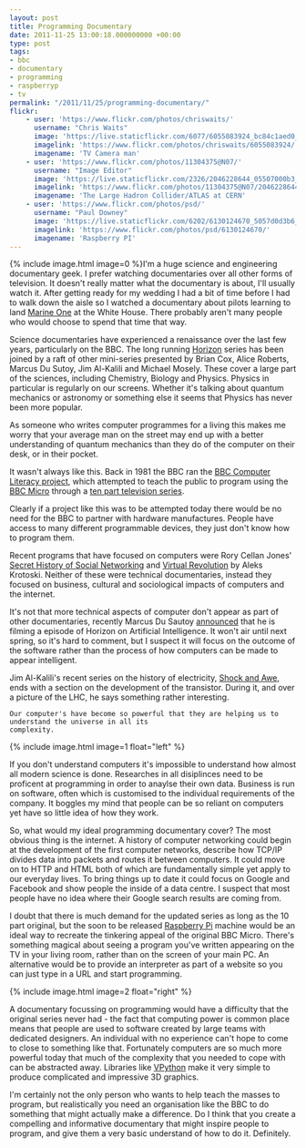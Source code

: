 ```yaml
---
layout: post
title: Programming Documentary
date: 2011-11-25 13:00:18.000000000 +00:00
type: post
tags:
- bbc
- documentary
- programming
- raspberryp
- tv
permalink: "/2011/11/25/programming-documentary/"
flickr:
    - user: 'https://www.flickr.com/photos/chriswaits/'
      username: "Chris Waits"
      image: 'https://live.staticflickr.com/6077/6055083924_bc84c1aed0_w.jpg'
      imagelink: 'https://www.flickr.com/photos/chriswaits/6055083924/'
      imagename: 'TV Camera man'
    - user: 'https://www.flickr.com/photos/11304375@N07/'
      username: "Image Editor"
      image: 'https://live.staticflickr.com/2326/2046228644_05507000b3_w.jpg'
      imagelink: 'https://www.flickr.com/photos/11304375@N07/2046228644/'
      imagename: 'The Large Hadron Collider/ATLAS at CERN'
    - user: 'https://www.flickr.com/photos/psd/'
      username: "Paul Downey"
      image: 'https://live.staticflickr.com/6202/6130124670_5057d0d3b6_w.jpg'
      imagelink: 'https://www.flickr.com/photos/psd/6130124670/'
      imagename: 'Raspberry PI'
---
```

{% include image.html image=0 %}I'm a huge science and engineering documentary geek. I prefer watching documentaries over all other forms of
television. It doesn't really matter what the documentary is about, I'll usually watch it. After getting ready
for my wedding I had a bit of time before I had to walk down the aisle so I watched a documentary about pilots
learning to land [Marine One](http://en.wikipedia.org/wiki/Marine_One) at the White House. There
probably aren't many people who would choose to spend that time that way.

Science documentaries have experienced a renaissance over the last few years, particularly on the BBC. The
long running [Horizon](http://www.bbc.co.uk/programmes/b006mgxf) series has been joined by a raft
of other mini-series presented by Brian Cox, Alice Roberts, Marcus Du Sutoy, Jim Al-Kalili and Michael Mosely.
These cover a large part of the sciences, including Chemistry, Biology and Physics. Physics in particular is
regularly on our screens. Whether it's talking about quantum mechanics or astronomy or something else it seems
that Physics has never been more popular.

As someone who writes computer programmes for a living this makes me worry that your average man on the street
may end up with a better understanding of quantum mechanics than they do of the computer on their desk, or in
their pocket.

It wasn't always like this. Back in 1981 the BBC ran the 
[BBC Computer Literacy project](http://www.mcmordie.co.uk/acornhistory/bbchist.shtml), which attempted
to teach the public to program using the [BBC Micro](http://en.wikipedia.org/wiki/BBC_Micro)
through a [ten part
television series](http://www.computinghistory.org.uk/det/7182/BBC-Computer-Literacy-Project/).

Clearly if a project like this was to be attempted today there would be no need for the BBC to partner with
hardware manufactures. People have access to many different programmable devices, they just don't know how to
program them.

Recent programs that have focused on computers were Rory Cellan Jones' 
[Secret History of Social Networking](http://www.bbc.co.uk/podcasts/series/shsn) and 
[Virtual Revolution](http://www.bbc.co.uk/programmes/b00n4j0r) by Aleks Krotoski. Neither of these
were technical documentaries, instead they focused on business, cultural and sociological impacts of computers
and the internet.

It's not that more technical aspects of computer don't appear as part of other documentaries, recently Marcus
Du Sautoy [announced](https://twitter.com/#!/MarcusduSautoy/status/138678273323438080) that he is
filming a episode of Horizon on Artificial Intelligence. It won't air until next spring, so it's hard to
comment, but I suspect it will focus on the outcome of the software rather than the process of how computers
can be made to appear intelligent.

Jim Al-Kalili's recent series on the history of electricity, 
[Shock and Awe](http://www.bbc.co.uk/programmes/p00kjq6h), ends with a section on the development of
the transistor. During it, and over a picture of the LHC, he says something rather interesting.

    Our computer's have become so powerful that they are helping us to understand the universe in all its
    complexity.

{% include image.html image=1 float="left" %}

If you don't understand computers it's impossible to understand how almost all modern science is done.
Researches in all disiplinces need to be proficent at programming in order to anaylse their own data. Business
is run on software, often which is customised to the individual requirements of the company. It boggles my
mind that people can be so reliant on computers yet have so little idea of how they work.

So, what would my ideal programming documentary cover? The most obvious thing is the internet. A history of
computer networking could begin at the development of the first computer networks, describe how TCP/IP divides
data into packets and routes it between computers. It could move on to HTTP and HTML both of which are
fundamentally simple yet apply to our everyday lives. To bring things up to date it could focus on  Google and
Facebook and show people the inside of a data centre. I suspect that most people have no idea where their
Google search results are coming from.

I doubt that there is much demand for the updated series as long as the 10 part original, but the soon to be
released [Raspberry Pi](http://www.raspberrypi.org/) machine would be an ideal way to recreate the
tinkering appeal of the original BBC Micro. There's something magical about seeing a program you've written
appearing on the TV in your living room, rather than on the screen of your main PC. An alternative would be to
provide an interpreter as part of a website so you can just type in a URL and start programming.

{% include image.html image=2 float="right" %}

A documentary focussing on programming would have a difficulty that the original series never had - the fact
that computing power is common place means that people are used to software created by large teams with
dedicated designers. An individual with no experience can't hope to come to close to something like that.
Fortunately computers are so much more powerful today that much of the complexity that you needed to cope with
can be abstracted away. Libraries like [VPython](http://vpython.org/) make it very simple to
produce complicated and impressive 3D graphics.

I'm certainly not the only person who wants to help teach the masses to program, but realistically you need an
organisation like the BBC to do something that might actually make a difference. Do I think that you create a
compelling and informative documentary that might inspire people to program, and give them a very basic
understand of how to do it. Definitely.
